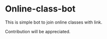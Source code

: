 # Online-class-bot
This is simple bot to join online classes with link.

Contribution will be appreciated.
